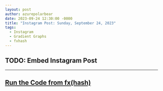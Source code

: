 ```yaml
---
layout: post
author: azurepolarbear
date: 2023-09-24 12:30:00 -0000
title: "Instagram Post: Sunday, September 24, 2023"
tags: 
  - Instagram
  - Gradient Graphs
  - fxhash
---
```


## TODO: Embed Instagram Post


----


## <a href="https://gateway.fxhash2.xyz/ipfs/QmbcSjKXsHaVAjRsFB42MGLCZMdDSUqCFTKc86Tbwhssk1/?fxhash=ookWE2X5NssnsWdA3pcYszdTAyHy3X7GA4qWNVuTw9XUjMrEWcX&fxiteration=92" target="_blank" rel="noopener noreferrer">Run the Code from fx(hash)</a>
